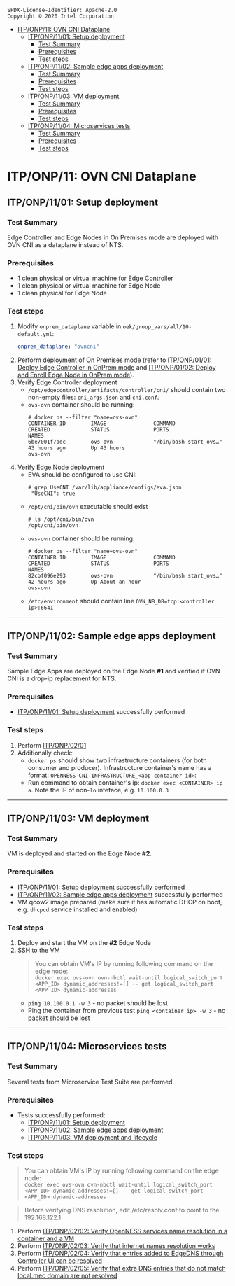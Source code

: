 ```text
SPDX-License-Identifier: Apache-2.0
Copyright © 2020 Intel Corporation
```

- [ITP/ONP/11: OVN CNI Dataplane](#itponp11-ovn-cni-dataplane)
  - [ITP/ONP/11/01: Setup deployment](#itponp1101-setup-deployment)
    - [Test Summary](#test-summary)
    - [Prerequisites](#prerequisites)
    - [Test steps](#test-steps)
  - [ITP/ONP/11/02: Sample edge apps deployment](#itponp1102-sample-edge-apps-deployment)
    - [Test Summary](#test-summary-1)
    - [Prerequisites](#prerequisites-1)
    - [Test steps](#test-steps-1)
  - [ITP/ONP/11/03: VM deployment](#itponp1103-vm-deployment)
    - [Test Summary](#test-summary-2)
    - [Prerequisites](#prerequisites-2)
    - [Test steps](#test-steps-2)
  - [ITP/ONP/11/04: Microservices tests](#itponp1104-microservices-tests)
    - [Test Summary](#test-summary-3)
    - [Prerequisites](#prerequisites-3)
    - [Test steps](#test-steps-3)

# ITP/ONP/11: OVN CNI Dataplane

## ITP/ONP/11/01: Setup deployment

### Test Summary

Edge Controller and Edge Nodes in On Premises mode are deployed with OVN CNI as a dataplane instead of NTS.

### Prerequisites

- 1 clean physical or virtual machine for Edge Controller
- 1 clean physical or virtual machine for Edge Node
- 1 clean physical for Edge Node

### Test steps

1. Modify `onprem_dataplane` variable in `oek/group_vars/all/10-default.yml`:
   ```yaml
   onprem_dataplane: "ovncni"
   ```
2. Perform deployment of On Premises mode
   (refer to [ITP/ONP/01/01: Deploy Edge Controller in OnPrem mode](./ts01-platform-setup.md#itponp0101-deploy-edge-controller-in-onprem-mode) and
   [ITP/ONP/01/02: Deploy and Enroll Edge Node in OnPrem mode](./ts01-platform-setup.md#itponp0102-deploy-and-enroll-edge-node-in-onprem-mode)).
3. Verify Edge Controller deployment
   - `/opt/edgecontroller/artifacts/controller/cni/` should contain two non-empty files: `cni_args.json` and `cni.conf`.
   - `ovs-ovn` container should be running:
     ```
     # docker ps --filter "name=ovs-ovn"
     CONTAINER ID        IMAGE               COMMAND                  CREATED             STATUS              PORTS               NAMES
     6be7001f7bdc        ovs-ovn             "/bin/bash start_ovs…"   43 hours ago        Up 43 hours                             ovs-ovn
     ```
4. Verify Edge Node deployment
   - EVA should be configured to use CNI:
     ```
     # grep UseCNI /var/lib/appliance/configs/eva.json
      "UseCNI": true
     ```
   - `/opt/cni/bin/ovn` executable should exist
     ```
     # ls /opt/cni/bin/ovn
     /opt/cni/bin/ovn
     ```
   - `ovs-ovn` container should be running:
     ```
     # docker ps --filter "name=ovs-ovn"
     CONTAINER ID        IMAGE               COMMAND                  CREATED             STATUS              PORTS               NAMES
     82cbf096e293        ovs-ovn             "/bin/bash start_ovs…"   42 hours ago        Up About an hour                        ovs-ovn
     ```
   - `/etc/environment` should contain line `OVN_NB_DB=tcp:<controller ip>:6641`


---

## ITP/ONP/11/02: Sample edge apps deployment

### Test Summary

Sample Edge Apps are deployed on the Edge Node **#1** and verified if OVN CNI is a drop-ip replacement for NTS.

### Prerequisites

- [ITP/ONP/11/01: Setup deployment](#itponp1101-setup-deployment) successfully performed

### Test steps

1. Perform [ITP/ONP/02/01](./ts02-microservice.md#itponp0201-consumer--producer-sample-apps-deployment-in-onprem-mode-with-stand-alone-eaa)
2. Additionally check:
   - `docker ps` should show two infrastructure containers (for both consumer and producer).
     Infrastructure container's name has a format: `OPENNESS-CNI-INFRASTRUCTURE_<app container id>`:
   - Run command to obtain container's ip: `docker exec <CONTAINER> ip a`. Note the IP of non-`lo` inteface, e.g. `10.100.0.3`

---

## ITP/ONP/11/03: VM deployment

### Test Summary

VM is deployed and started on the Edge Node **#2**.

### Prerequisites

- [ITP/ONP/11/01: Setup deployment](#itponp1101-setup-deployment) successfully performed
- [ITP/ONP/11/02: Sample edge apps deployment](#itponp1102-sample-edge-apps-deployment) successfully performed
- VM qcow2 image prepared (make sure it has automatic DHCP on boot, e.g. `dhcpcd` service installed and enabled)

### Test steps

1. Deploy and start the VM on the **#2** Edge Node
2. SSH to the VM
   > You can obtain VM's IP by running following command on the edge node:<br>
   > `docker exec ovs-ovn ovn-nbctl wait-until logical_switch_port <APP_ID> dynamic_addresses!=[] -- get logical_switch_port <APP_ID> dynamic-addresses`
   - `ping 10.100.0.1 -w 3` - no packet should be lost
   - Ping the container from previous test `ping <container ip> -w 3` - no packet should be lost

---

## ITP/ONP/11/04: Microservices tests

### Test Summary

Several tests from Microservice Test Suite are performed.

### Prerequisites

- Tests successfully performed:
  - [ITP/ONP/11/01: Setup deployment](#itponp1101-setup-deployment)
  - [ITP/ONP/11/02: Sample edge apps deployment](#itponp1102-sample-edge-apps-deployment)
  - [ITP/ONP/11/03: VM deployment and lifecycle](#itponp1103-vm-deployment-and-lifecycle)

### Test steps

> You can obtain VM's IP by running following command on the edge node:<br>
> `docker exec ovs-ovn ovn-nbctl wait-until logical_switch_port <APP_ID> dynamic_addresses!=[] -- get logical_switch_port <APP_ID> dynamic-addresses`

> Before verifying DNS resolution, edit /etc/resolv.conf to point to the 192.168.122.1
1. Perform [ITP/ONP/02/02: Verify OpenNESS services name resolution in a container and a VM](./ts02-microservice.md#itponp0202-verify-openness-services-name-resolution-in-a-container-and-a-vm)
2. Perform [ITP/ONP/02/03: Verify that internet names resolution works](./ts02-microservice.md#itponp0203-verify-that-internet-names-resolution-works)
3. Perform [ITP/ONP/02/04: Verify that entries added to EdgeDNS through Controller UI can be resolved](./ts02-microservice.md#itponp0204-verify-that-entries-added-to-edgedns-through-controller-ui-can-be-resolved)
3. Perform [ITP/ONP/02/05: Verify that extra DNS entries that do not match local.mec domain are not resolved](./ts02-microservice.md#itponp0205-verify-that-extra-dns-entries-that-do-not-match-localmec-domain-are-not-resolved)
